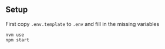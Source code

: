 ## Setup

First copy `.env.template` to `.env` and fill in the missing variables

```
nvm use
npm start
```
